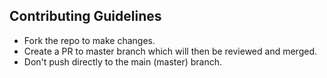## Contributing Guidelines

- Fork the repo to make changes.
- Create a PR to master branch which will then be reviewed and merged.
- Don't push directly to the main (master) branch.
